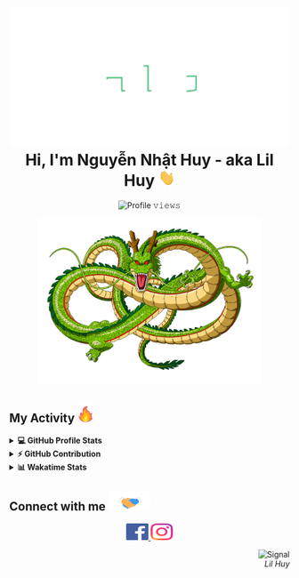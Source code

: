 <!-- Header -->
<h1 align="center">
  <img src="./images/logo.svg" width="500">
  <br>
  Hi, I'm Nguyễn Nhật Huy - aka Lil Huy <img src="./images/hi.gif" width="30px" height="30px">
</h1>

<!-- Counter -->
<p align="center">
  <img alt="Profile 𝚟𝚒𝚎𝚠𝚜" height="20px" src="https://hits.seeyoufarm.com/api/count/incr/badge.svg?url=https://github.com/oHTGo&count_bg=%23579E91&title_bg=%23555555&icon=&icon_color=%23E7E7E7&title=Views&edge_flat=false">
</p>

<!-- Dragon -->
<p align="center">
  <img alt="Dragon" height="300px" src="./images/dragon.png">
</p>

<!-- My Activity -->
<h2>My Activity <img src="./images/github-stats.gif" height="35px"></h2>
<details> 
  <summary><b>💻 GitHub Profile Stats</b></summary>
  <br>
  <p align="center">
    <img alt="Mosted used languages" src="https://github-readme-stats.vercel.app/api/top-langs/?username=oHTGo&layout=compact&theme=dark" height="192px"/>
    <br>
	  <img src="https://github-readme-stats.vercel.app/api?username=oHTGo&show_icons=true&icon_color=ffffff&theme=dark" alt="oHTGo's Github Stats" height="192px"/>
    <br>
    <b>Note:</b> Top languages is only a metric of the languages my public code consists of and doesn't reflect experience or skill level.
  </p>
</details>
<details>
  <summary><b>⚡ GitHub Contribution</b></summary>
  <br>
  <p><img alt="oHTGo's GitHub Contribution" src="https://github.com/oHTGo/oHTGo/blob/snake/snake.svg"/></p>
  <br>
</details>
<details> 
  <summary><b>📊 Wakatime Stats</b></summary>
  <br>
  
<!--START_SECTION:waka-->
![Code Time](http://img.shields.io/badge/Code%20Time-73%20hrs%2015%20mins-blue)

**I'm a Night 🦉**

```text
🌞 Morning    57 commits     ███░░░░░░░░░░░░░░░░░░░░░░   13.97%
🌆 Daytime    134 commits    ████████░░░░░░░░░░░░░░░░░   32.84%
🌃 Evening    173 commits    ██████████░░░░░░░░░░░░░░░   42.4%
🌙 Night      44 commits     ██░░░░░░░░░░░░░░░░░░░░░░░   10.78%

```

📅 **I'm Most Productive on Tuesday**

```text
Monday       63 commits     ███░░░░░░░░░░░░░░░░░░░░░░   15.44%
Tuesday      76 commits     ████░░░░░░░░░░░░░░░░░░░░░   18.63%
Wednesday    66 commits     ████░░░░░░░░░░░░░░░░░░░░░   16.18%
Thursday     31 commits     ██░░░░░░░░░░░░░░░░░░░░░░░   7.6%
Friday       43 commits     ██░░░░░░░░░░░░░░░░░░░░░░░   10.54%
Saturday     56 commits     ███░░░░░░░░░░░░░░░░░░░░░░   13.73%
Sunday       73 commits     ████░░░░░░░░░░░░░░░░░░░░░   17.89%

```

📊 **This Week I Spent My Time On**

```text
⌚︎ Time Zone: Asia/Ho_Chi_Minh

💬 Programming Languages:
CSS                      30 mins             ███████░░░░░░░░░░░░░░░░░░   31.43%
Text                     24 mins             ██████░░░░░░░░░░░░░░░░░░░   25.52%
HTML                     21 mins             █████░░░░░░░░░░░░░░░░░░░░   22.52%
JavaScript               19 mins             █████░░░░░░░░░░░░░░░░░░░░   20.28%
JSON                     0 secs              ░░░░░░░░░░░░░░░░░░░░░░░░░   0.21%

🔥 Editors:
VS Code                  1 hr 36 mins        █████████████████████████   100.0%

```

<!--END_SECTION:waka-->
</details>

<!-- Connection -->
<h2> Connect with me <img src="./images/handshake.gif" height="35px"></h2>
<p align="center">
  <a href="https://facebook.com/nguyennhathuy.orit" target="_blank">
    <code><img src="./images/facebook.svg" alt="nguyennhathuy.orit" height="30" width="40"/></code>
  </a>
  <a href="https://instagram.com/_.lil.huy._" target="_blank">
    <code><img src="./images/instagram.svg" alt="_.lil.huy._" height="30" width="40"/></code>
  </a>
</p>

<!-- Signal -->
<p align="right">
  <img alt="Signal" height="25px" src="https://media.giphy.com/media/hlRzt8TxCNVcEZBt9w/giphy.gif">
  <br>
  <em>Lil Huy</em>
</p>
